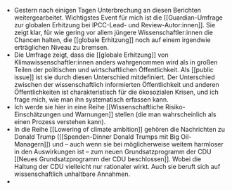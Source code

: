 - Gestern nach einigen Tagen Unterbrechung an diesen Berichten weitergearbeitet. Wichtigstes Event für mich ist die [[Guardian-Umfrage zur globalen Erhitzung bei IPCC-Lead- und Review-Autor:innen]]. Sie zeigt klar, für wie gering vor allem jüngere Wissenschaftler:innen die Chancen halten, die [[globale Erhitzung]] noch auf einem irgendwie erträglichen Niveau zu bremsen.
- Die Umfrage zeigt, dass die [[globale Erhitzung]] von Klimawissenschaftler:innen anders wahrgenommen wird als in großen Teilen der politischen und wirtschaftlichen Öffentlichkeit. Als [[public issue]] ist sie durch diesen Unterschied mitdefiniert. Der Unterschied zwischen der wissenschaftlich informierten Öffentlichkeit und anderen Öffentlichkeiten ist charakteristisch für die ökosozialen Krisen, und ich frage mich, wie man ihn systematisch erfassen kann.
- Ich werde sie hier in eine Reihe [[Wissenschaftliche Risiko-Einschätzungen und Warnungen]] stellen (die man wahrscheinlich als einen Prozess verstehen kann).
- In die Reihe [[Lowering of climate ambition]] gehören die Nachrichten zu Donald Trump ([[Spenden-Dinner Donald Trumps mit Big Oil-Managern]]) und – auch wenn sie bei möglicherweise weitem harmloser in den Auswirkungen ist – zum neuen Grundsatzprogramm der CDU [[Neues Grundsatzprogramm der CDU beschlossen]]. Wobei die Haltung der CDU vielleicht nur rationaler wirkt. Auch sie beruft sich auf wissenschaftlich unhaltbare Annahmen.
-